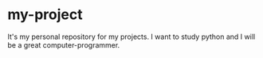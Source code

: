 # my-project
It's my personal repository for my projects.
I want to study python and I will be a great computer-programmer.
